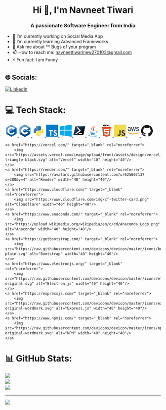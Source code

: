 <h1 align="center">Hi 👋, I'm Navneet Tiwari</h1>
<h3 align="center">A passionate Software Engineer from India</h3>

- 🔭 I’m currently working on  Social Media App 
- 🌱 I’m currently learning  Advanced Frameworks
- 💬 Ask me about ** Bugs of your program 
- 📫 How to reach me:  navneettiwarinew270103@gmail.com 
- ⚡ Fun fact:  I am Funny 

## 🌐 Socials:
[![LinkedIn](https://img.shields.io/badge/LinkedIn-%230077B5.svg?logo=linkedin&logoColor=white)](https://linkedin.com/in/https://www.linkedin.com/in/navneet-tiwari-9209a3218/) 

# 💻 Tech Stack:
<p align="left">
    <a href="https://www.cprogramming.com/" target="_blank" rel="noreferrer">
        <img src="https://raw.githubusercontent.com/devicons/devicon/master/icons/c/c-original.svg" alt="C" width="40" height="40"/>
    </a>
    <a href="https://www.w3schools.com/cpp/" target="_blank" rel="noreferrer">
        <img src="https://raw.githubusercontent.com/devicons/devicon/master/icons/cplusplus/cplusplus-original.svg" alt="C++" width="40" height="40"/>
    </a>
    <a href="https://www.python.org" target="_blank" rel="noreferrer">
        <img src="https://raw.githubusercontent.com/devicons/devicon/master/icons/python/python-original.svg" alt="Python" width="40" height="40"/>
    </a>
    <a href="https://www.typescriptlang.org/" target="_blank" rel="noreferrer">
        <img src="https://raw.githubusercontent.com/devicons/devicon/master/icons/typescript/typescript-original.svg" alt="TypeScript" width="40" height="40"/>
    </a>
    <a href="https://www.microsoft.com/en-us/windows" target="_blank" rel="noreferrer">
        <img src="https://raw.githubusercontent.com/devicons/devicon/master/icons/windows8/windows8-original.svg" alt="Windows" width="40" height="40"/>
    </a>
    <a href="https://docs.microsoft.com/en-us/powershell/" target="_blank" rel="noreferrer">
        <img src="https://raw.githubusercontent.com/devicons/devicon/master/icons/powershell/powershell-original.svg" alt="PowerShell" width="40" height="40"/>
    </a>
    <a href="https://www.java.com" target="_blank" rel="noreferrer">
        <img src="https://raw.githubusercontent.com/devicons/devicon/master/icons/java/java-original.svg" alt="Java" width="40" height="40"/>
    </a>
    <a href="https://developer.mozilla.org/en-US/docs/Web/HTML" target="_blank" rel="noreferrer">
        <img src="https://raw.githubusercontent.com/devicons/devicon/master/icons/html5/html5-original-wordmark.svg" alt="HTML5" width="40" height="40"/>
    </a>
    <a href="https://developer.mozilla.org/en-US/docs/Web/JavaScript" target="_blank" rel="noreferrer">
        <img src="https://raw.githubusercontent.com/devicons/devicon/master/icons/javascript/javascript-original.svg" alt="JavaScript" width="40" height="40"/>
    </a>
    <a href="https://aws.amazon.com/" target="_blank" rel="noreferrer">
        <img src="https://raw.githubusercontent.com/devicons/devicon/master/icons/amazonwebservices/amazonwebservices-original-wordmark.svg" alt="AWS" width="40" height="40"/>
    </a>
    <a href="https://pages.github.com/" target="_blank" rel="noreferrer">
        <img src="https://raw.githubusercontent.com/devicons/devicon/master/icons/github/github-original.svg" alt="GitHub Pages" width="40" height="40"/>
    </a>
    
    <a href="https://vercel.com/" target="_blank" rel="noreferrer">
        <img src="https://assets.vercel.com/image/upload/front/assets/design/vercel-triangle-black.svg" alt="Vercel" width="40" height="40"/>
    </a>
    <a href="https://render.com/" target="_blank" rel="noreferrer">
        <img src="https://avatars.githubusercontent.com/u/62560713?s=280&v=4" alt="Render" width="40" height="40"/>
    </a>
    <a href="https://www.cloudflare.com/" target="_blank" rel="noreferrer">
        <img src="https://www.cloudflare.com/img/cf-twitter-card.png" alt="Cloudflare" width="40" height="40"/>
    </a>
    <a href="https://www.anaconda.com/" target="_blank" rel="noreferrer">
        <img src="https://upload.wikimedia.org/wikipedia/en/c/cd/Anaconda_Logo.png" alt="Anaconda" width="40" height="40"/>
    </a>
    <a href="https://getbootstrap.com/" target="_blank" rel="noreferrer">
        <img src="https://raw.githubusercontent.com/devicons/devicon/master/icons/bootstrap/bootstrap-plain.svg" alt="Bootstrap" width="40" height="40"/>
    </a>
    <a href="https://www.electronjs.org/" target="_blank" rel="noreferrer">
        <img src="https://raw.githubusercontent.com/devicons/devicon/master/icons/electron/electron-original.svg" alt="Electron.js" width="40" height="40"/>
    </a>
    <a href="https://expressjs.com/" target="_blank" rel="noreferrer">
        <img src="https://raw.githubusercontent.com/devicons/devicon/master/icons/express/express-original-wordmark.svg" alt="Express.js" width="40" height="40"/>
    </a>
    <a href="https://www.npmjs.com/" target="_blank" rel="noreferrer">
        <img src="https://raw.githubusercontent.com/devicons/devicon/master/icons/npm/npm-original-wordmark.svg" alt="NPM" width="40" height="40"/>
    </a>
</p>

# 📊 GitHub Stats:
![](https://github-readme-stats.vercel.app/api?username=nvnetpd10&theme=dracula&hide_border=false&include_all_commits=false&count_private=false)<br/>
![](https://github-readme-streak-stats.herokuapp.com/?user=nvnetpd10&theme=dracula&hide_border=false)<br/>
![](https://github-readme-stats.vercel.app/api/top-langs/?username=nvnetpd10&theme=dracula&hide_border=false&include_all_commits=false&count_private=false&layout=compact)

---
[![](https://visitcount.itsvg.in/api?id=nvnetpd10&icon=0&color=0)](https://visitcount.itsvg.in)

<!-- Proudly created with GPRM ( https://gprm.itsvg.in ) -->
